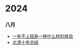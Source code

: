<!--
## 程序人生
更高效的学习
成为更优秀的技术leader
我又开始学吉他了

## JavaScript深入
关于JavaScript对象的一切
原型链
正则表达式


## 移动端开发

## 高效开发
* [@vue/cli创建typescript项目](https://github.com/leinov/Blog/issues/2)
* [npm，nvm，nrm常用命令](https://github.com/leinov/Blog/issues/3)

-->



# 2024

### 八月

* [一年不上班是一种什么样的体验]()
* [北漂十年总结]()



 

